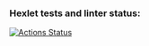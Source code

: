 ### Hexlet tests and linter status:
[![Actions Status](https://github.com/ArtemRakov/devops-for-programmers-project-lvl3/workflows/hexlet-check/badge.svg)](https://github.com/ArtemRakov/devops-for-programmers-project-lvl3/actions)